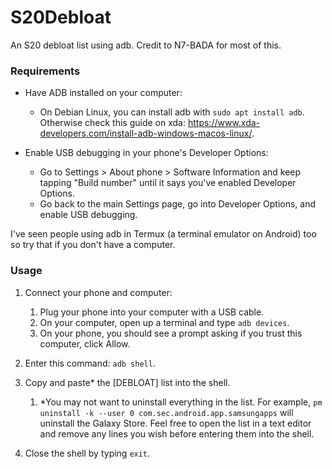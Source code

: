 # S20Debloat

An S20 debloat list using adb. Credit to N7-BADA for most of this.

### Requirements

- Have ADB installed on your computer:
  - On Debian Linux, you can install adb with `sudo apt install adb`. Otherwise check this guide on xda: https://www.xda-developers.com/install-adb-windows-macos-linux/.

- Enable USB debugging in your phone's Developer Options:
  - Go to Settings > About phone > Software Information and keep tapping "Build number" until it says you've enabled Developer Options.
  - Go back to the main Settings page, go into Developer Options, and enable USB debugging.

I've seen people using adb in Termux (a terminal emulator on Android) too so try that if you don't have a computer.

### Usage

1. Connect your phone and computer:
   1. Plug your phone into your computer with a USB cable.
   2. On your computer, open up a terminal and type `adb devices`.
   3. On your phone, you should see a prompt asking if you trust this computer, click Allow.
   
2. Enter this command: `adb shell`.

3. Copy and paste* the [DEBLOAT] list into the shell.
   1. *You may not want to uninstall everything in the list. For example, `pm uninstall -k --user 0 com.sec.android.app.samsungapps`  will uninstall the Galaxy Store. Feel free to open the list in a text editor and remove any lines you wish before entering them into the shell.
   
4. Close the shell by typing `exit`.
